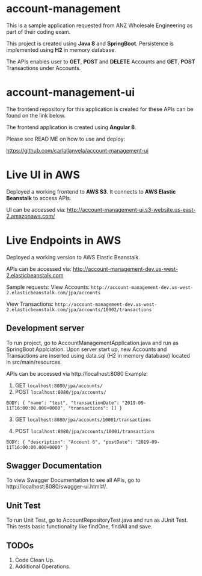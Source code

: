 # account-management

This is a sample application requested from ANZ Wholesale Engineering as part of their coding exam.

This project is created using <b>Java 8</b> and <b>SpringBoot</b>. Persistence is implemented using <b>H2</b> in memory database.

The APIs enables user to <b>GET</b>, <b>POST</b> and <b>DELETE</b> Accounts and <b>GET</b>, <b>POST</b> Transactions under Accounts.

# account-management-ui

The frontend repository for this application is created for these APIs can be found on the link below. 

The frontend application is created using <b>Angular 8</b>.

Please see READ ME on how to use and deploy:

https://github.com/carlallanvela/account-management-ui

# Live UI in AWS

Deployed a working frontend to <b>AWS S3</b>. It connects to <b>AWS Elastic Beanstalk</b> to access APIs. 

UI can be accessed via: 
http://account-management-ui.s3-website.us-east-2.amazonaws.com/

# Live Endpoints in AWS

Deployed a working version to AWS Elastic Beanstalk. 

APIs can be accessed via: 
http://account-management-dev.us-west-2.elasticbeanstalk.com

Sample requests:
View Accounts:
`http://account-management-dev.us-west-2.elasticbeanstalk.com/jpa/accounts`

View Transactions:
`http://account-management-dev.us-west-2.elasticbeanstalk.com/jpa/accounts/10002/transactions`

## Development server

To run project, go to AccountManagementApplication.java and run as SpringBoot Applciation. Upon server start  up, new Accounts and Transactions are inserted using data.sql (H2 in memory database) located in src/main/resources.

APIs can be accessed via http://localhost:8080
Example:
1) GET 
`localhost:8080/jpa/accounts/`
2) POST 
`localhost:8080/jpa/accounts/`

`BODY:
{
    "name": "test",
    "transactionDate": "2019-09-11T16:00:00.000+0000",
    "transactions": []
}`

3) GET 
`localhost:8080/jpa/accounts/10001/transactions`

4) POST 
`localhost:8080/jpa/accounts/10001/transactions`

`BODY:
{
    "description": "Account 6",
    "postDate": "2019-09-11T16:00:00.000+0000"
}`

## Swagger Documentation

To view Swagger Documentation to see all APIs, go to http://localhost:8080/swagger-ui.html#/.

## Unit Test

To run Unit Test, go to AccountRepositoryTest.java and run as JUnit Test. This tests basic functionality like findOne, findAll and save.

## TODOs
1) Code Clean Up.
2) Additional Operations.
